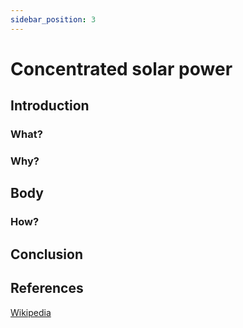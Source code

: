 ```yaml
---
sidebar_position: 3
---
```


# Concentrated solar power

## Introduction

### What?

### Why?

## Body

### How?

## Conclusion

## References

[Wikipedia](https://en.wikipedia.org/wiki/Concentrated_solar_power)